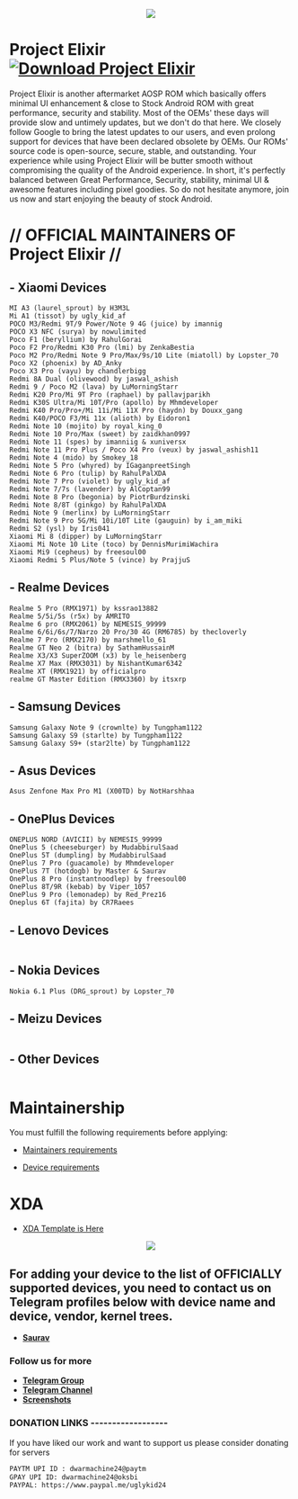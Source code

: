 <p align="center">
  <img src="https://i.imgur.com/snHlKrS.jpg" />
</p>


# Project Elixir [![Download Project Elixir](https://img.shields.io/sourceforge/dt/project-elixir.svg)](https://sourceforge.net/projects/project-elixir/files/twelve/)

Project Elixir is another aftermarket AOSP ROM which basically offers minimal UI enhancement & close to Stock Android ROM with great performance, security and stability. Most of the OEMs' these days will provide slow and untimely updates, but we don't do that here. We closely follow Google to bring the latest updates to our users, and even prolong support for devices that have been declared obsolete by OEMs. Our ROMs' source code is open-source, secure, stable, and outstanding. Your experience while using Project Elixir will be butter smooth without compromising the quality of the Android experience. In short, it's perfectly balanced between Great Performance, Security, stability, minimal UI & awesome features including pixel goodies. So do not hesitate anymore, join us now and start enjoying the beauty of stock Android. 

# // OFFICIAL MAINTAINERS OF Project Elixir //
<!--START_SECTION:devices-->
## - Xiaomi Devices
```
MI A3 (laurel_sprout) by H3M3L
Mi A1 (tissot) by ugly_kid_af
POCO M3/Redmi 9T/9 Power/Note 9 4G (juice) by imannig
POCO X3 NFC (surya) by nowulimited
Poco F1 (beryllium) by RahulGorai
Poco F2 Pro/Redmi K30 Pro (lmi) by ZenkaBestia
Poco M2 Pro/Redmi Note 9 Pro/Max/9s/10 Lite (miatoll) by Lopster_70
Poco X2 (phoenix) by AD_Anky
Poco X3 Pro (vayu) by chandlerbigg
Redmi 8A Dual (olivewood) by jaswal_ashish
Redmi 9 / Poco M2 (lava) by LuMorningStarr
Redmi K20 Pro/Mi 9T Pro (raphael) by pallavjparikh
Redmi K30S Ultra/Mi 10T/Pro (apollo) by Mhmdeveloper
Redmi K40 Pro/Pro+/Mi 11i/Mi 11X Pro (haydn) by Douxx_gang
Redmi K40/POCO F3/Mi 11x (alioth) by Eidoron1
Redmi Note 10 (mojito) by royal_king_0
Redmi Note 10 Pro/Max (sweet) by zaidkhan0997
Redmi Note 11 (spes) by imanniig & xuniversx
Redmi Note 11 Pro Plus / Poco X4 Pro (veux) by jaswal_ashish11
Redmi Note 4 (mido) by Smokey_18
Redmi Note 5 Pro (whyred) by IGaganpreetSingh
Redmi Note 6 Pro (tulip) by RahulPalXDA
Redmi Note 7 Pro (violet) by ugly_kid_af
Redmi Note 7/7s (lavender) by AlCoptan99
Redmi Note 8 Pro (begonia) by PiotrBurdzinski
Redmi Note 8/8T (ginkgo) by RahulPalXDA
Redmi Note 9 (merlinx) by LuMorningStarr
Redmi Note 9 Pro 5G/Mi 10i/10T Lite (gauguin) by i_am_miki
Redmi S2 (ysl) by Iris041
Xiaomi Mi 8 (dipper) by LuMorningStarr
Xiaomi Mi Note 10 Lite (toco) by DennisMurimiWachira
Xiaomi Mi9 (cepheus) by freesoul00
Xiaomi Redmi 5 Plus/Note 5 (vince) by PrajjuS
```

## - Realme Devices
```
Realme 5 Pro (RMX1971) by kssrao13882
Realme 5/5i/5s (r5x) by AMRITO
Realme 6 pro (RMX2061) by NEMESIS_99999
Realme 6/6i/6s/7/Narzo 20 Pro/30 4G (RM6785) by thecloverly
Realme 7 Pro (RMX2170) by marshmello_61
Realme GT Neo 2 (bitra) by SathamHussainM
Realme X3/X3 SuperZOOM (x3) by le_heisenberg
Realme X7 Max (RMX3031) by NishantKumar6342
Realme XT (RMX1921) by officialpro
realme GT Master Edition (RMX3360) by itsxrp
```

## - Samsung Devices
```
Samsung Galaxy Note 9 (crownlte) by Tungpham1122
Samsung Galaxy S9 (starlte) by Tungpham1122
Samsung Galaxy S9+ (star2lte) by Tungpham1122
```

## - Asus Devices
```
Asus Zenfone Max Pro M1 (X00TD) by NotHarshhaa
```

## - OnePlus Devices
```
ONEPLUS NORD (AVICII) by NEMESIS_99999
OnePlus 5 (cheeseburger) by MudabbirulSaad
OnePlus 5T (dumpling) by MudabbirulSaad
OnePlus 7 Pro (guacamole) by Mhmdeveloper
OnePlus 7T (hotdogb) by Master & Saurav
OnePlus 8 Pro (instantnoodlep) by freesoul00
OnePlus 8T/9R (kebab) by Viper_1057
OnePlus 9 Pro (lemonadep) by Red_Prez16
Oneplus 6T (fajita) by CR7Raees
```

## - Lenovo Devices
```
```

## - Nokia Devices
```
Nokia 6.1 Plus (DRG_sprout) by Lopster_70
```

## - Meizu Devices
```
```

## - Other Devices
```
```
<!--END_SECTION:devices-->

# Maintainership 

You must fulfill the following requirements before applying:

- [Maintainers requirements](https://github.com/Project-Elixir/docs/blob/master/maintainers_requirements.md)

- [Device requirements](https://github.com/Project-Elixir/docs/blob/master/device_requirements.md)

# XDA 

- [XDA Template is Here](https://github.com/Project-Elixir/docs/blob/master/xda_template.txt)


<p align="center">
  <img src="https://i.imgur.com/vDVCAR5.jpg" />
</p>


## For adding your device to the list of OFFICIALLY supported devices, you need to contact us on Telegram profiles below with device name and device, vendor, kernel trees.

* [**Saurav**](https://t.me/ugly_kid_af) 

### Follow  us for more
 * [**Telegram Group**](https://t.me/Elixir_Discussion)
 * [**Telegram Channel**](https://t.me/Elixir_Updates)
 * [**Screenshots**](https://t.me/Elixir_ss)

### DONATION LINKS ------------------

If you have liked our work and want to support us please consider donating for servers

```bash
PAYTM UPI ID : dwarmachine24@paytm
GPAY UPI ID: dwarmachine24@oksbi
PAYPAL: https://www.paypal.me/uglykid24
```
